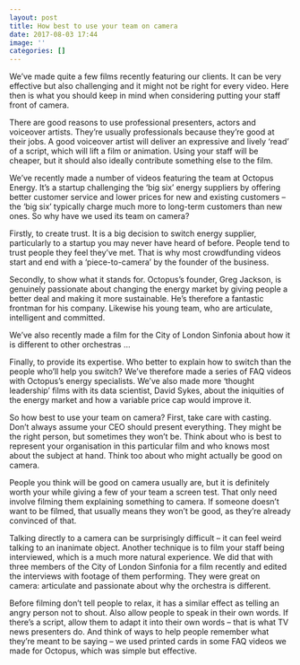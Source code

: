 ```yaml
---
layout: post
title: How best to use your team on camera
date: 2017-08-03 17:44
image: ''
categories: []
---
```



We’ve made quite a few films recently featuring our clients. It can be very effective but also challenging and it might not be right for every video. Here then is what you should keep in mind when considering putting your staff front of camera.

There are good reasons to use professional presenters, actors and voiceover artists. They’re usually professionals because they’re good at their jobs. A good voiceover artist will deliver an expressive and lively ‘read’ of a script, which will lift a film or animation. Using your staff will be cheaper, but it should also ideally contribute something else to the film.

We’ve recently made a number of videos featuring the team at Octopus Energy. It’s a startup challenging the ‘big six’ energy suppliers by offering better customer service and lower prices for new and existing customers – the ‘big six’ typically charge much more to long-term customers than new ones. So why have we used its team on camera?

Firstly, to create trust. It is a big decision to switch energy supplier, particularly to a startup you may never have heard of before. People tend to trust people they feel they’ve met. That is why most crowdfunding videos start and end with a ‘piece-to-camera’ by the founder of the business.

Secondly, to show what it stands for. Octopus’s founder, Greg Jackson, is genuinely passionate about changing the energy market by giving people a better deal and making it more sustainable. He’s therefore a fantastic frontman for his company. Likewise his young team, who are articulate, intelligent and committed.

We’ve also recently made a film for the City of London Sinfonia about how it is different to other orchestras …

Finally, to provide its expertise. Who better to explain how to switch than the people who’ll help you switch? We’ve therefore made a series of FAQ videos with Octopus’s energy specialists. We’ve also made more ‘thought leadership’ films with its data scientist, David Sykes, about the iniquities of the energy market and how a variable price cap would improve it.

So how best to use your team on camera? First, take care with casting.  Don’t always assume your CEO should present everything. They might be the right person, but sometimes they won’t be. Think about who is best to represent your organisation in this particular film and who knows most about the subject at hand. Think too about who might actually be good on camera.

People you think will be good on camera usually are, but it is definitely worth your while giving a few of your team a screen test. That only need involve filming them explaining something to camera. If someone doesn’t want to be filmed, that usually means they won’t be good, as they’re already convinced of that.

Talking directly to a camera can be surprisingly difficult – it can feel weird talking to an inanimate object. Another technique is to film your staff being interviewed, which is a much more natural experience. We did that with three members of the City of London Sinfonia for a film recently and edited the interviews with footage of them performing. They were great on camera: articulate and passionate about why the orchestra is different.

Before filming don’t tell people to relax, it has a similar effect as telling an angry person not to shout. Also allow people to speak in their own words. If there’s a script, allow them to adapt it into their own words – that is what TV news presenters do. And think of ways to help people remember what they’re meant to be saying – we used printed cards in some FAQ videos we made for Octopus, which was simple but effective.